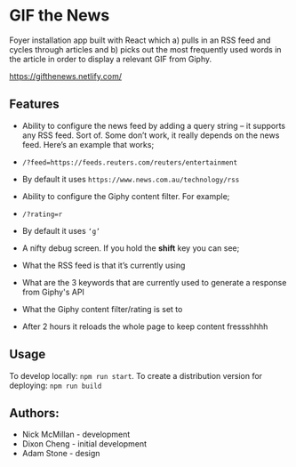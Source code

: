 # GIF the News

Foyer installation app built with React which a) pulls in an RSS feed and cycles through articles and b) picks out the most frequently used words in the article in order to display a relevant GIF from Giphy.

https://gifthenews.netlify.com/

## Features
* Ability to configure the news feed by adding a query string – it supports any RSS feed. Sort of. Some don’t work, it really depends on the news feed. Here’s an example that works;
 * `/?feed=https://feeds.reuters.com/reuters/entertainment`
 * By default it uses `https://www.news.com.au/technology/rss`

* Ability to configure the Giphy content filter. For example;
 * `/?rating=r`
 * By default it uses `‘g’`

* A nifty debug screen. If you hold the **shift** key you can see;
 * What the RSS feed is that it’s currently using
 * What are the 3 keywords that are currently used to generate a response from Giphy's API
 * What the Giphy content filter/rating is set to

* After 2 hours it reloads the whole page to keep content fressshhhh

## Usage
To develop locally: ``npm run start``.
To create a distribution version for deploying: ``npm run build``


## Authors:
- Nick McMillan - development
- Dixon Cheng - initial development
- Adam Stone - design
